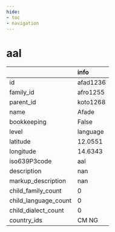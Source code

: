 ```yaml
---
hide:
- toc
- navigation
---
```

# aal
|                      | info     |
|:---------------------|:---------|
| id                   | afad1236 |
| family_id            | afro1255 |
| parent_id            | koto1268 |
| name                 | Afade    |
| bookkeeping          | False    |
| level                | language |
| latitude             | 12.0551  |
| longitude            | 14.6343  |
| iso639P3code         | aal      |
| description          | nan      |
| markup_description   | nan      |
| child_family_count   | 0        |
| child_language_count | 0        |
| child_dialect_count  | 0        |
| country_ids          | CM NG    |